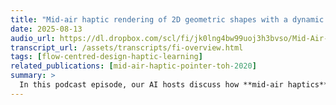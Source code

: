 ```yaml
---
title: "Mid-air haptic rendering of 2D geometric shapes with a dynamic tactile pointer"
date: 2025-08-13
audio_url: https://dl.dropbox.com/scl/fi/jk0lng4bw99uoj3h3bvso/Mid-Air-Haptic-Rendering.m4a?rlkey=4epfva13immm68mcpiwx9fidv&dl=1
transcript_url: /assets/transcripts/fi-overview.html
tags: [flow-centred-design-haptic-learning]
related_publications: [mid-air-haptic-pointer-toh-2020]
summary: >
  In this podcast episode, our AI hosts discuss how **mid-air haptics** can improve **2D shape recognition**. They reveal that **dynamic tactile pointers** significantly enhance accuracy and confidence. Notably, introducing **pauses at corners** for polygons drastically improves recognition, with optimal durations of 300 ms for squares and 467 ms for triangles. They also explore applications in **in-car interfaces** and **assistive technology**.
---
```


